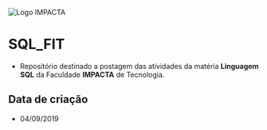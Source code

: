 ![Logo IMPACTA](https://www.google.com/url?sa=i&source=images&cd=&cad=rja&uact=8&ved=2ahUKEwjB7L_d-bbkAhUhDrkGHczvA3MQjRx6BAgBEAQ&url=https%3A%2F%2Fgithub.com%2Fdbgarcia%2Flmsimpacta&psig=AOvVaw0uEz18DOc_O7ALSujKO-jq&ust=1567679048091788)

# SQL_FIT
- Repositório destinado a postagem das atividades da matéria **Linguagem SQL** da Faculdade **IMPACTA** de Tecnologia.

## Data de criação
- 04/09/2019
